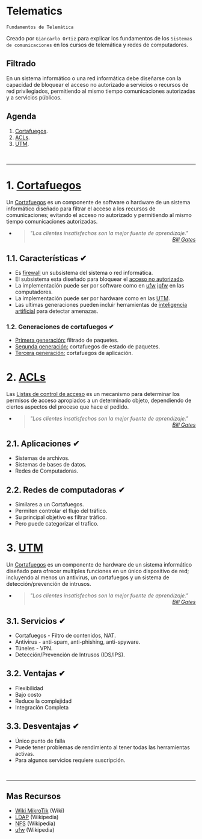 # Telematics
<p><code>Fundamentos de Telemática</code></p>
<p>Creado por <code>Giancarlo Ortiz</code> para explicar los fundamentos de los <code>Sistemas de comunicaciones</code> en los cursos de telemática y redes de computadores.</p>

## Filtrado
En un sistema informático o una red informática debe diseñarse con la capacidad de bloquear el acceso no autorizado a servicios o recursos de red privilegiados, permitiendo al mismo tiempo comunicaciones autorizadas y a servicios públicos. 

## Agenda
1. [Cortafuegos](#1-cortafuegos).
1. [ACLs](#2-utm).
1. [UTM](#3-utm).

<br>

---
# 1. [Cortafuegos](#agenda)
Un [Cortafuegos][1] es un componente de software o hardware de un sistema informático diseñado para filtrar el acceso a los recursos de comunicaciones; evitando el acceso no autorizado y permitiendo al mismo tiempo comunicaciones autorizadas.

[1]:https://es.wikipedia.org/wiki/Cortafuegos_(inform%C3%A1tica)#

* ><i>"Los clientes insatisfechos son la mejor fuente de aprendizaje."</i><br>
<cite style="display:block; text-align: right">[Bill Gates](https://es.wikipedia.org/wiki/Bill_Gates)</cite>

## 1.1. Características ✔
* Es [firewall][13_1] un subsistema del sistema o red informática.
* El subsistema esta diseñado para bloquear el [acceso no autorizado][13_2].
* La implementación puede ser por software como en [ufw][13_3] [ipfw][13_4] en las computadores.
* La implementación puede ser por hardware como en las [UTM][13_5].
* Las ultimas generaciones pueden incluir herramientas de [inteligencia artificial][13_6] para detectar amenazas.

[13_1]:https://es.wikipedia.org/wiki/Cortafuegos_(inform%C3%A1tica)#
[13_2]:https://es.wikipedia.org/wiki/Acceso
[13_3]:https://es.wikipedia.org/wiki/Uncomplicated_Firewall
[13_4]:https://es.wikipedia.org/wiki/Ipfw
[13_5]:https://es.wikipedia.org/wiki/Unified_Threat_Management
[13_6]:https://es.wikipedia.org/wiki/Inteligencia_artificial

### 1.2. Generaciones de cortafuegos ✔
* [Primera generación:][131_1] filtrado de paquetes. 
* [Segunda generación:][131_2] cortafuegos de estado de paquetes.
* [Tercera generación:][131_3] cortafuegos de aplicación.

[131_1]:https://es.wikipedia.org/wiki/Cortafuegos_(inform%C3%A1tica)#Primera_generaci.C3.B3n_.E2.80.93_cortafuegos_de_red:_filtrado_de_paquetes
[131_2]:https://es.wikipedia.org/wiki/Cortafuegos_stateful
[131_3]:https://es.wikipedia.org/wiki/Cortafuegos_(inform%C3%A1tica)#Tercera_generaci.C3.B3n_.E2.80.94_cortafuegos_de_aplicaci.C3.B3n


# 2. [ACLs](#agenda)
Las [Listas de control de acceso][1] es un mecanismo para determinar los permisos de acceso apropiados a un determinado objeto, dependiendo de ciertos aspectos del proceso que hace el pedido.

[2]:https://es.wikipedia.org/wiki/Lista_de_control_de_acceso

* ><i>"Los clientes insatisfechos son la mejor fuente de aprendizaje."</i><br>
<cite style="display:block; text-align: right">[Bill Gates](https://es.wikipedia.org/wiki/Bill_Gates)</cite>

## 2.1. Aplicaciones ✔
* Sistemas de archivos.
* Sistemas de bases de datos.
* Redes de Computadoras.

## 2.2. Redes de computadoras ✔
* Similares a un Cortafuegos.
* Permiten controlar el flujo del tráfico.
* Su principal objetivo es filtrar tráfico.
* Pero puede categorizar el trafico.


# 3. [UTM](#agenda)
Un [Cortafuegos][1] es un componente de hardware de un sistema informático diseñado para ofrecer multiples funciones en un único dispositivo de red; incluyendo al menos un antivirus, un cortafuegos y un sistema de detección/prevención de intrusos.

[3]:https://es.wikipedia.org/wiki/Unified_Threat_Management

* ><i>"Los clientes insatisfechos son la mejor fuente de aprendizaje."</i><br>
<cite style="display:block; text-align: right">[Bill Gates](https://es.wikipedia.org/wiki/Bill_Gates)</cite>

## 3.1. Servicios ✔
* Cortafuegos - Filtro de contenidos, NAT.
* Antivirus - anti-spam, anti-phishing, anti-spyware.
* Túneles - VPN.
* Detección/Prevención de Intrusos (IDS/IPS).

## 3.2. Ventajas ✔
* Flexibilidad
* Bajo costo
* Reduce la complejidad
* Integración Completa

## 3.3. Desventajas ✔
* Único punto de falla
* Puede tener problemas de rendimiento al tener todas las herramientas activas.
* Para algunos servicios requiere suscripción.

<br>

---
## Mas Recursos
- [Wiki MikroTik](https://wiki.mikrotik.com/wiki/Main_Page) (Wiki)
- [LDAP](https://es.wikipedia.org/wiki/Protocolo_ligero_de_acceso_a_directorios) (Wikipedia)
- [NFS](https://es.wikipedia.org/wiki/Network_File_System) (Wikipedia)
- [ufw](https://es.wikipedia.org/wiki/Uncomplicated_Firewall) (Wikipedia)